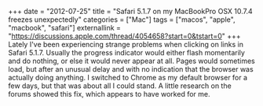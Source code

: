 +++
date = "2012-07-25"
title = "Safari 5.1.7 on my MacBookPro OSX 10.7.4 freezes unexpectedly"
categories = ["Mac"]
tags = ["macos", "apple", "macbook", "safari"]
externallink = "https://discussions.apple.com/thread/4054658?start=0&tstart=0"
+++
Lately I've been experiencing strange problems when clicking on links in Safari 5.1.7. Usually the progress indicator would either flash momentarily and do nothing, or else it would never appear at all. Pages would sometimes load, but after an unusual delay and with no indication that the browser was actually doing anything. I switched to Chrome as my default browser for a few days, but that was about all I could stand. A little research on the forums showed this fix, which appears to have worked for me.

